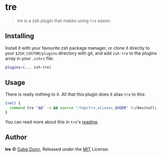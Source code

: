 # tre
> tre is a zsh plugin that makes using `tre` easier.

## Installing
Install it with your favourite zsh package manager, or clone it directly to your
`$ZSH_CUSTOM/plugins` directory with git, and add `zsh-tre` to the plugins
array in your `.zshrc` file:

```zsh
plugins=(... zsh-tre)
```

## Usage
There is really nothing to it. All that this plugin does it alias `tre` to this:
```zsh
tre() {
  command tre "$@" -e && source "/tmp/tre_aliases_$USER" 2>/dev/null;
}
```
You can read more about this in `tre`'s [readme](https://github.com/dduan/tre).

## Author
**tre** © [Gabe Dunn](https://github.com/redxtech), Released under the [MIT](./license.md) License.

